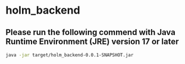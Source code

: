 # holm_backend

## Please run the following commend with Java Runtime Environment (JRE) version 17 or later

```sh
java -jar target/holm_backend-0.0.1-SNAPSHOT.jar
```
